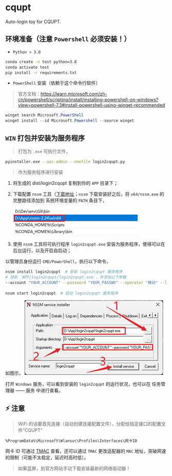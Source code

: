 # cqupt

Auto-login toy for CQUPT.

## 环境准备（注意 `Powershell` 必须安装！）

-   `Python > 3.0`

```bash
conda create -n test python=3.8
conda activate test
pip install -r requirements.txt
```

-   `PowerShell` 安装（依赖于这个命令行软件）

> 官方文档：https://learn.microsoft.com/zh-cn/powershell/scripting/install/installing-powershell-on-windows?view=powershell-7.3#install-powershell-using-winget-recommended

```powershell
winget search Microsoft.PowerShell
winget install --id Microsoft.Powershell --source winget
```

## `WIN` 打包并安装为服务程序

> 打包为 `.exe` 可执行文件，

```bash
pyinstaller.exe --uac-admin --onefile login2cqupt.py
```

> 作为服务程序进行安装

1. 将生成的 dist/login2cqupt 复制到你的 `APP` 目录下；

2. 下载配置 `nssm` 工具（[下载地址](https://nssm.cc/download)；`nssm` 下载安装好之后，将 `x64/nssm.exe` 的完整路径添加到 系统环境变量的 `PATH` 条目下，

    ![nssm 环境变量设置](assets/nssm_env_path.png)

3. 使用 `nssm` 工具将可执行程序 `login2cqupt.exe` 安装为服务程序，使得可以在后台运行，以及开启自启动；

以管理员身份运行 `CMD/PowerShell`，执行以下命令，

```bash
nssm install login2cqupt  # 安装 login2cqupt 服务程序
# 找到 `APP/login2cqupt/login2cqupt.exe`，并添加以下参数
--account "YOUR_ACCOUNT" --password "YOUR_PASSWD" --operator "移动" --log_path "./cqupt.log" --device "pc" --sleep_time 30

nssm start login2cqupt  # 启动 login2cqupt 服务程序
```

如图示，
![nssm_install](assets/nssm_install.png)

打开 `Windows` 服务，可以看到安装的 `login2cqupt` 的运行状况，也可以在 任务管理器 —— 服务 中进行查看。

## ⚡ 注意

> WiFi 的话要首先连接（自动创建连接配置文件），分配给指定接口的配置文件“CQUPT”

```
%ProgramData%\Microsoft\Wlansvc\Profiles\Interfaces\网卡ID
```

网卡 ID 可通过 [TMAC](https://technitium.com/tmac/) 查看，还可以通过 `TMAC` 更改适配器的 `MAC` 地址，突破网速的限制（可能不太稳定，延迟时高时低）。

> 如果蓝屏，到官方网站手动下载安装最新的网络驱动器！
